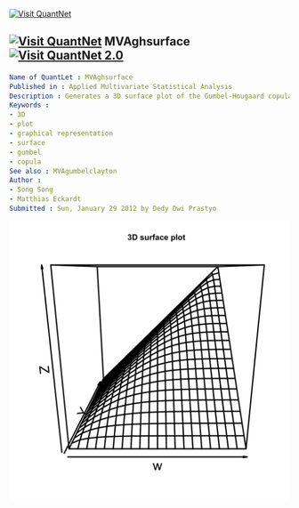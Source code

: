 
[<img src="https://github.com/QuantLet/Styleguide-and-Validation-procedure/blob/master/pictures/banner.png" alt="Visit QuantNet">](http://quantlet.de/index.php?p=info)

## [<img src="https://github.com/QuantLet/Styleguide-and-Validation-procedure/blob/master/pictures/qloqo.png" alt="Visit QuantNet">](http://quantlet.de/) **MVAghsurface** [<img src="https://github.com/QuantLet/Styleguide-and-Validation-procedure/blob/master/pictures/QN2.png" width="60" alt="Visit QuantNet 2.0">](http://quantlet.de/d3/ia)

```yaml
Name of QuantLet : MVAghsurface
Published in : Applied Multivariate Statistical Analysis
Description : Generates a 3D surface plot of the Gumbel-Hougaard copula for theta = 3.
Keywords :
- 3D
- plot
- graphical representation
- surface
- gumbel
- copula
See also : MVAgumbelclayton
Author :
- Song Song
- Matthias Eckardt
Submitted : Sun, January 29 2012 by Dedy Dwi Prastyo
```

![Picture1](MVAghsurface.png)


```r

```

